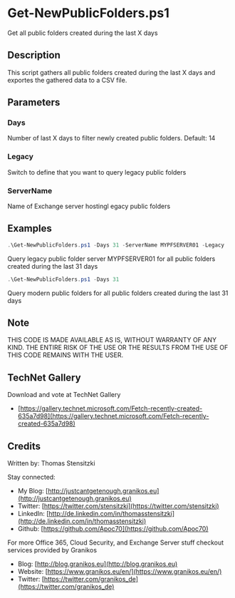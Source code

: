 # Get-NewPublicFolders.ps1

Get all public folders created during the last X days

## Description

This script gathers all public folders created during the last X days and exportes the gathered data to a CSV file.

## Parameters

### Days

Number of last X days to filter newly created public folders. Default: 14

### Legacy

Switch to define that you want to query legacy public folders

### ServerName

Name of Exchange server hostingl egacy public folders 

## Examples

``` PowerShell
.\Get-NewPublicFolders.ps1 -Days 31 -ServerName MYPFSERVER01 -Legacy
```

Query legacy public folder server MYPFSERVER01 for all public folders created during the last 31 days

``` PowerShell
.\Get-NewPublicFolders.ps1 -Days 31
```

Query modern public folders for all public folders created during the last 31 days

## Note

THIS CODE IS MADE AVAILABLE AS IS, WITHOUT WARRANTY OF ANY KIND. THE ENTIRE
RISK OF THE USE OR THE RESULTS FROM THE USE OF THIS CODE REMAINS WITH THE USER.

## TechNet Gallery

Download and vote at TechNet Gallery

* [https://gallery.technet.microsoft.com/Fetch-recently-created-635a7d98](https://gallery.technet.microsoft.com/Fetch-recently-created-635a7d98)

## Credits

Written by: Thomas Stensitzki

Stay connected:

* My Blog: [http://justcantgetenough.granikos.eu](http://justcantgetenough.granikos.eu)
* Twitter: [https://twitter.com/stensitzki](https://twitter.com/stensitzki)
* LinkedIn: [http://de.linkedin.com/in/thomasstensitzki](http://de.linkedin.com/in/thomasstensitzki)
* Github: [https://github.com/Apoc70](https://github.com/Apoc70)

For more Office 365, Cloud Security, and Exchange Server stuff checkout services provided by Granikos

* Blog: [http://blog.granikos.eu](http://blog.granikos.eu)
* Website: [https://www.granikos.eu/en/](https://www.granikos.eu/en/)
* Twitter: [https://twitter.com/granikos_de](https://twitter.com/granikos_de)